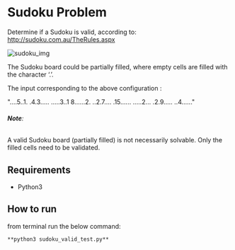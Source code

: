 # Sudoku Problem

Determine if a Sudoku is valid, according to: http://sudoku.com.au/TheRules.aspx

![sudoku_img](http://upload.wikimedia.org/wikipedia/commons/thumb/f/ff/Sudoku-by-L2G-20050714.svg/250px-Sudoku-by-L2G-20050714.svg.png)

The Sudoku board could be partially filled, where empty cells are filled with the character ‘.’.

The input corresponding to the above configuration :

"....5..1. .4.3..... .....3..1 8......2. ..2.7.... .15...... .....2... .2.9..... ..4......"

###### **Note**:
A valid Sudoku board (partially filled) is not necessarily solvable. Only the filled cells need to be validated.

## Requirements
* Python3

## How to run
from terminal run the below command:

    **python3 sudoku_valid_test.py**
